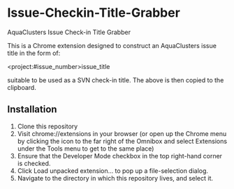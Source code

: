 Issue-Checkin-Title-Grabber
===========================

AquaClusters Issue Check-in Title Grabber

This is a Chrome extension designed to construct an AquaClusters issue title in the form of:

&lt;project:#issue_number&gt;issue_title

suitable to be used as a SVN check-in title. The above is then copied to the clipboard.

Installation
------------

1. Clone this repository
2. Visit chrome://extensions in your browser (or open up the Chrome menu by clicking the icon to the
   far right of the Omnibox and select Extensions under the Tools menu to get to the same place)
3. Ensure that the Developer Mode checkbox in the top right-hand corner is checked.
4. Click Load unpacked extension… to pop up a file-selection dialog.
5. Navigate to the directory in which this repository lives, and select it.
